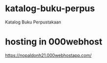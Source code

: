 # katalog-buku-perpus
Katalog Buku Perpustakaan

# hosting in 000webhost
https://nopaldonh21.000webhostapp.com/
